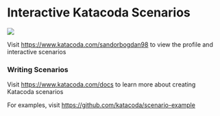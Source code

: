 # Interactive Katacoda Scenarios

[![](http://shields.katacoda.com/katacoda/sandorbogdan98/count.svg)](https://www.katacoda.com/sandorbogdan98 "Get your profile on Katacoda.com")

Visit https://www.katacoda.com/sandorbogdan98 to view the profile and interactive scenarios

### Writing Scenarios
Visit https://www.katacoda.com/docs to learn more about creating Katacoda scenarios

For examples, visit https://github.com/katacoda/scenario-example
